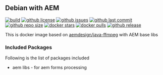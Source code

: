 ## Debian with AEM

[![build](https://github.com/aem-design/docker-aem-base/actions/workflows/build.yml/badge.svg?branch=jdk8)](https://github.com/aem-design/docker-aem-base/actions/workflows/build.yml)
[![github license](https://img.shields.io/github/license/aem-design/aem-base)](https://github.com/aem-design/aem-base) 
[![github issues](https://img.shields.io/github/issues/aem-design/aem-base)](https://github.com/aem-design/aem-base) 
[![github last commit](https://img.shields.io/github/last-commit/aem-design/aem-base)](https://github.com/aem-design/aem-base) 
[![github repo size](https://img.shields.io/github/repo-size/aem-design/aem-base)](https://github.com/aem-design/aem-base) 
[![docker stars](https://img.shields.io/docker/stars/aemdesign/aem-base)](https://hub.docker.com/r/aemdesign/aem-base) 
[![docker pulls](https://img.shields.io/docker/pulls/aemdesign/aem-base)](https://hub.docker.com/r/aemdesign/aem-base) 
[![github release](https://img.shields.io/github/release/aem-design/aem-base)](https://github.com/aem-design/aem-base)

This is docker image based on [aemdesign/java-ffmpeg](https://hub.docker.com/r/aemdesign/java-ffmpeg/) with AEM base libs

### Included Packages

Following is the list of packages included

* aem libs              - for aem forms processing

